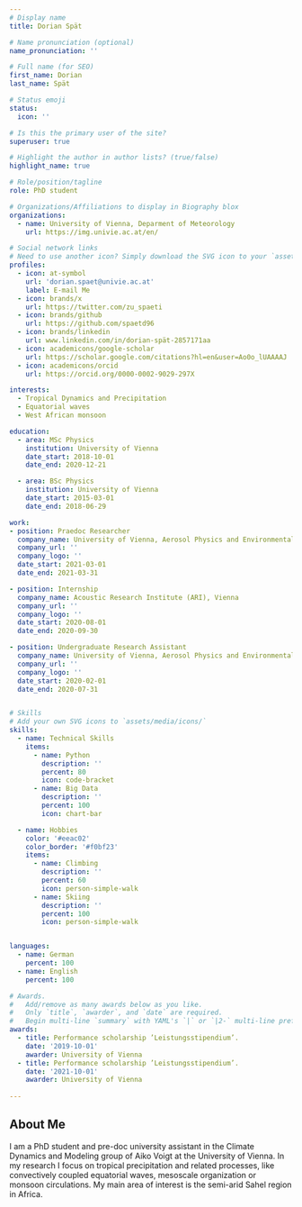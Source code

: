 ```yaml
---
# Display name
title: Dorian Spät

# Name pronunciation (optional)
name_pronunciation: ''

# Full name (for SEO)
first_name: Dorian
last_name: Spät

# Status emoji
status:
  icon: ''

# Is this the primary user of the site?
superuser: true

# Highlight the author in author lists? (true/false)
highlight_name: true

# Role/position/tagline
role: PhD student

# Organizations/Affiliations to display in Biography blox
organizations:
  - name: University of Vienna, Deparment of Meteorology
    url: https://img.univie.ac.at/en/

# Social network links
# Need to use another icon? Simply download the SVG icon to your `assets/media/icons/` folder.
profiles:
  - icon: at-symbol
    url: 'dorian.spaet@univie.ac.at'
    label: E-mail Me
  - icon: brands/x
    url: https://twitter.com/zu_spaeti
  - icon: brands/github
    url: https://github.com/spaetd96
  - icon: brands/linkedin
    url: www.linkedin.com/in/dorian-spät-2857171aa
  - icon: academicons/google-scholar
    url: https://scholar.google.com/citations?hl=en&user=Ao0o_lUAAAAJ
  - icon: academicons/orcid
    url: https://orcid.org/0000-0002-9029-297X

interests:
  - Tropical Dynamics and Precipitation
  - Equatorial waves
  - West African monsoon

education:
  - area: MSc Physics
    institution: University of Vienna
    date_start: 2018-10-01
    date_end: 2020-12-21

  - area: BSc Physics
    institution: University of Vienna
    date_start: 2015-03-01
    date_end: 2018-06-29

work:
- position: Praedoc Researcher
  company_name: University of Vienna, Aerosol Physics and Environmental Physics
  company_url: ''
  company_logo: ''
  date_start: 2021-03-01
  date_end: 2021-03-31

- position: Internship
  company_name: Acoustic Research Institute (ARI), Vienna
  company_url: ''
  company_logo: ''
  date_start: 2020-08-01
  date_end: 2020-09-30

- position: Undergraduate Research Assistant
  company_name: University of Vienna, Aerosol Physics and Environmental Physics
  company_url: ''
  company_logo: ''
  date_start: 2020-02-01
  date_end: 2020-07-31


# Skills
# Add your own SVG icons to `assets/media/icons/`
skills:
  - name: Technical Skills
    items:
      - name: Python
        description: ''
        percent: 80
        icon: code-bracket
      - name: Big Data
        description: ''
        percent: 100
        icon: chart-bar

  - name: Hobbies
    color: '#eeac02'
    color_border: '#f0bf23'
    items:
      - name: Climbing
        description: ''
        percent: 60
        icon: person-simple-walk
      - name: Skiing
        description: ''
        percent: 100
        icon: person-simple-walk


languages:
  - name: German
    percent: 100
  - name: English
    percent: 100

# Awards.
#   Add/remove as many awards below as you like.
#   Only `title`, `awarder`, and `date` are required.
#   Begin multi-line `summary` with YAML's `|` or `|2-` multi-line prefix and indent 2 spaces below.
awards:
  - title: Performance scholarship ’Leistungsstipendium’.
    date: '2019-10-01'
    awarder: University of Vienna
  - title: Performance scholarship ’Leistungsstipendium’.
    date: '2021-10-01'
    awarder: University of Vienna
    
---
```


## About Me

I am a PhD student and pre-doc university assistant in the Climate Dynamics and Modeling group of Aiko Voigt at the University of Vienna. In my research I focus on tropical precipitation and related processes, like convectively coupled equatorial waves, mesoscale organization or monsoon circulations. My main area of interest is the semi-arid Sahel region in Africa. 